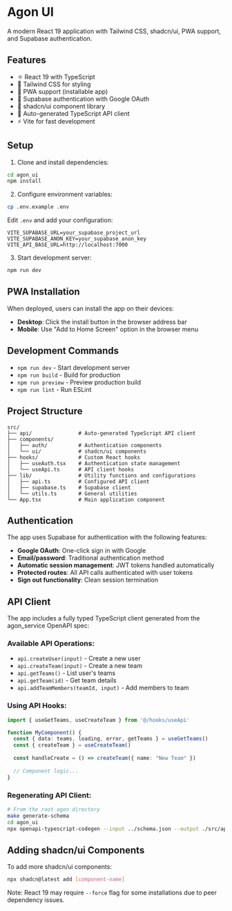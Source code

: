 # Agon UI

A modern React 19 application with Tailwind CSS, shadcn/ui, PWA support, and Supabase authentication.

## Features

- ⚛️ React 19 with TypeScript
- 🎨 Tailwind CSS for styling
- 📱 PWA support (installable app)
- 🔐 Supabase authentication with Google OAuth
- 🧩 shadcn/ui component library
- 🔌 Auto-generated TypeScript API client
- ⚡ Vite for fast development

## Setup

1. Clone and install dependencies:
```bash
cd agon_ui
npm install
```

2. Configure environment variables:
```bash
cp .env.example .env
```

Edit `.env` and add your configuration:
```
VITE_SUPABASE_URL=your_supabase_project_url
VITE_SUPABASE_ANON_KEY=your_supabase_anon_key
VITE_API_BASE_URL=http://localhost:7000
```

3. Start development server:
```bash
npm run dev
```

## PWA Installation

When deployed, users can install the app on their devices:
- **Desktop**: Click the install button in the browser address bar
- **Mobile**: Use "Add to Home Screen" option in the browser menu

## Development Commands

- `npm run dev` - Start development server
- `npm run build` - Build for production
- `npm run preview` - Preview production build
- `npm run lint` - Run ESLint

## Project Structure

```
src/
├── api/               # Auto-generated TypeScript API client
├── components/
│   ├── auth/          # Authentication components
│   └── ui/            # shadcn/ui components
├── hooks/             # Custom React hooks
│   ├── useAuth.tsx    # Authentication state management
│   └── useApi.ts      # API client hooks
├── lib/               # Utility functions and configurations
│   ├── api.ts         # Configured API client
│   ├── supabase.ts    # Supabase client
│   └── utils.ts       # General utilities
└── App.tsx            # Main application component
```

## Authentication

The app uses Supabase for authentication with the following features:
- **Google OAuth**: One-click sign in with Google
- **Email/password**: Traditional authentication method
- **Automatic session management**: JWT tokens handled automatically
- **Protected routes**: All API calls authenticated with user tokens
- **Sign out functionality**: Clean session termination

## API Client

The app includes a fully typed TypeScript client generated from the agon_service OpenAPI spec:

### Available API Operations:
- `api.createUser(input)` - Create a new user
- `api.createTeam(input)` - Create a new team
- `api.getTeams()` - List user's teams
- `api.getTeam(id)` - Get team details
- `api.addTeamMembers(teamId, input)` - Add members to team

### Using API Hooks:
```typescript
import { useGetTeams, useCreateTeam } from '@/hooks/useApi'

function MyComponent() {
  const { data: teams, loading, error, getTeams } = useGetTeams()
  const { createTeam } = useCreateTeam()
  
  const handleCreate = () => createTeam({ name: "New Team" })
  
  // Component logic...
}
```

### Regenerating API Client:
```bash
# From the root agon directory
make generate-schema
cd agon_ui
npx openapi-typescript-codegen --input ../schema.json --output ./src/api --client axios
```

## Adding shadcn/ui Components

To add more shadcn/ui components:

```bash
npx shadcn@latest add [component-name]
```

Note: React 19 may require `--force` flag for some installations due to peer dependency issues.
